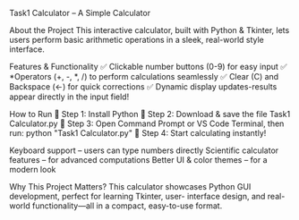 Task1 Calculator – A Simple Calculator

About the Project This interactive calculator, built with Python & Tkinter, lets users perform basic arithmetic operations in a sleek, real-world style interface.

Features & Functionality ✅ Clickable number buttons (0-9) for easy input ✅ *Operators (+, -, *, /) to perform calculations seamlessly ✅ Clear (C) and Backspace (←) for quick corrections ✅ Dynamic display updates-results appear directly in the input field!

How to Run 🔹 Step 1: Install Python 🔹 Step 2: Download & save the file Task1 Calculator.py 🔹 Step 3: Open Command Prompt or VS Code Terminal, then run: python "Task1 Calculator.py" 🔹 Step 4: Start calculating instantly!

Keyboard support – users can type numbers directly Scientific calculator features – for advanced computations Better UI & color themes – for a modern look

Why This Project Matters? This calculator showcases Python GUI development, perfect for learning Tkinter, user- interface design, and real-world functionality—all in a compact, easy-to-use format.
